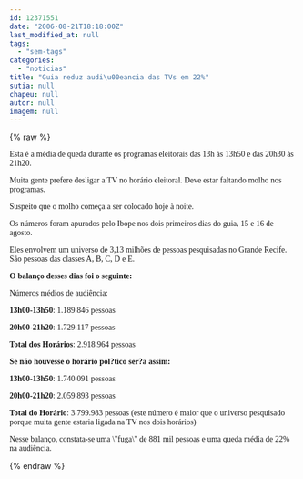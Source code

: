 ```yaml
---
id: 12371551
date: "2006-08-21T18:18:00Z"
last_modified_at: null
tags:
  - "sem-tags"
categories:
  - "noticias"
title: "Guia reduz audi\u00eancia das TVs em 22%"
sutia: null
chapeu: null
autor: null
imagem: null
---
```

{% raw %}
<p><FONT face=Verdana></p>
<p><P>Esta é a média de queda durante os programas eleitorais das 13h às 13h50 e das 20h30 às 21h20.</P></p>
<p><P>Muita gente prefere desligar a TV no horário eleitoral. Deve estar faltando molho nos programas. </P></p>
<p><P>Suspeito que o molho começa a ser colocado hoje à noite.</P></p>
<p><P>Os números foram apurados pelo Ibope nos dois primeiros dias do guia, 15 e 16 de agosto.</P></p>
<p><P>Eles envolvem um universo de 3,13 milhões de pessoas pesquisadas no Grande Recife. São pessoas das classes A, B, C, D e E.</P><B></p>
<p><P>O balanço desses dias foi o seguinte:</P></B></p>
<p><P>Números médios de audiência:</P><B></p>
<p><P>13h00-13h50</B>: 1.189.846 pessoas</P><B></p>
<p><P>20h00-21h20</B>: 1.729.117 pessoas </P><B></p>
<p><P>Total dos Horários</B>: 2.918.964 pessoas</P><B></p>
<p><P>Se não houvesse o horário pol?tico ser?a assim: </P></p>
<p><P>13h00-13h50</B>: 1.740.091 pessoas</P><B></p>
<p><P>20h00-21h20</B>: 2.059.893 pessoas </P><B></p>
<p><P>Total do Horário</B>: 3.799.983 pessoas (este número é maior que o universo pesquisado porque muita gente estaria ligada na TV nos dois horários)</P></p>
<p><P>Nesse balanço, constata-se uma \"fuga\" de 881 mil pessoas e uma queda média de 22% na audiência.</P></FONT> </p>
{% endraw %}